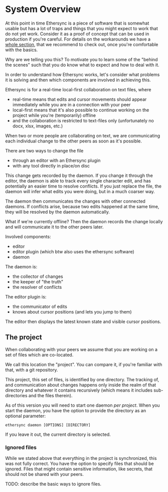 # System Overview

At this point in time Ethersync is a piece of software that is somewhat usable but
has a lot of traps and things that you might expect to work that do not yet work.
Consider it as a proof of concept that can be used in production if you're careful.
For details on the workarounds we have a [whole section](workarounds.md),
that we recommend to check out, once you're comfortable with the basics.

Why are we telling you this? To motivate you to learn some of the "behind the scenes"
such that you do know what to expect and how to deal with it.

In order to understand how Ethersync works, let's consider what problems it is solving and then which components are involved in achieving this.

Ethersync is for a real-time local-first collaboration on text files, where
- real-time means that edits and cursor movements should appear immediately while you are in a connection with your peer
- local-first means that it's also possible to continue working on the project while you're (temporarily) offline
- and the collaboration is restricted to text-files only (unfortunately no docx, xlsx, images, etc.)

When two or more people are collaborating on text, we are communicating each individual change to the other peers
as soon as it's possible.

There are two ways to change the file
- through an editor with an Ethersync plugin
- with any tool directly in place/on disc

This change gets recorded by the daemon. If you change it through the editor,
the daemon is able to track every single character edit, and has potentially an easier time to resolve conflicts.
If you just replace the file, the daemon will infer what edits you were doing, but in a much coarser way.

The daemon then communicates the changes with other connected daemons.
If conflicts arise, because two edits happened at the same time, they will be resolved by the daemon automatically.

What if we're currently offline?
Then the daemon records the change locally and will communicate it to the other peers later.

Involved components:
- editor
- editor plugin (which btw also uses the ethersync software)
- daemon

The daemon is:
- the collector of changes
- the keeper of "the truth"
- the resolver of conflicts

The editor plugin is:
- the communicator of edits
- knows about cursor positions (and lets you jump to them)

The editor then displays the latest known state and visible cursor positions.

## The project

When collaborating with your peers we assume that you are working on a set of files which are co-located.

We call this location the "project".
You can compare it, if you're familiar with that, with a git repository.

This project, this set of files, is identified by one directory.
The tracking of, and communication about changes happens only inside the realm of that directory
and whatever it contains recursively (which means it includes sub-directories and the files therein).

As of this version you will need to start one daemon *per project*.
When you start the daemon, you have the option to provide the directory as an optional parameter:

    ethersync daemon [OPTIONS] [DIRECTORY]

If you leave it out, the current directory is selected.

### Ignored files

While we stated above that everything in the project is synchronized, this was not fully correct.
You have the option to specify files that should be ignored.
Files that might contain sensitive information, like secrets, that should not be shared with your peers.

TODO: describe the basic ways to ignore files.
